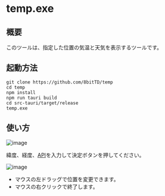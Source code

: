 # temp.exe
## 概要
このツールは、指定した位置の気温と天気を表示するツールです。

## 起動方法
```
git clone https://github.com/8bitTD/temp
cd temp
npm install
npm run tauri build
cd src-tauri/target/release
temp.exe
```
## 使い方
![image](https://github.com/8bitTD/temp/assets/19583059/66f3e2f8-d8db-4562-a761-8966575c2d42)

緯度、経度、[API](https://home.openweathermap.org/api_keys)を入力して決定ボタンを押してください。

![image](https://github.com/8bitTD/temp/assets/19583059/e7cef7a5-b2ef-49ef-94d1-73966c94c2b2)

* マウスの左ドラッグで位置を変更できます。
* マウスの右クリックで終了します。

